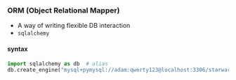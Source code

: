 ### ORM (Object Relational Mapper)

- A way of writing flexible DB interaction
- `sqlalchemy`


#### syntax

```python
import sqlalchemy as db  # alias
db.create_engine("mysql+pymysql://adam:qwerty123@localhost:3306/starwarsDB")
```